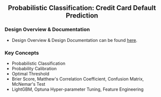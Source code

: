 ## <div align="center">Probabilistic Classification: Credit Card Default Prediction

### Design Overview & Documentation
* Design Overview & Design Documentation can be found [here](https://ani-dharmarajan.com/Probabilistic-Classification-Credit-Card-Default-Prediction-f3d8958b560d4f5480a91a91e1e89239).

### Key Concepts
* Probabilistic Classification
* Probability Calibration
* Optimal Threshold
* Brier Score, Matthew's Correlation Coefficient, Confusion Matrix,  McNemar's Test
* LightGBM, Optuna Hyper-parameter Tuning, Feature Engineering
